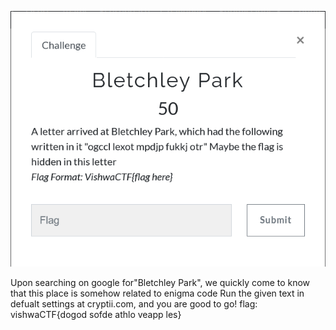 ![Screenshot](challenge.png)

Upon searching on google for"Bletchley Park", we quickly come to know that this place is somehow related to enigma code
Run the given text in defualt settings at cryptii.com, and you are good to go!
flag: vishwaCTF{dogod sofde athlo veapp les}
